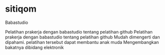 # sitiqom
Babastudio

Pelatihan prakerja dengan babastudio tentang pelatihan github
Pelatihan prakerja dengan babastudio tentang pelatihan github Mudah dimengerti dan dipahami.
pelatihan tersebut dapat membantu anak muda Mengembangkan bakatnya dibidang elektronik
